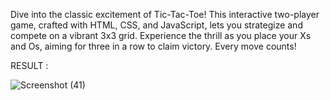 Dive into the classic excitement of Tic-Tac-Toe! This interactive two-player game, crafted with HTML, CSS, and JavaScript, lets you strategize and compete on a vibrant 3x3 grid. Experience the thrill as you place your Xs and Os, aiming for three in a row to claim victory. Every move counts!

RESULT :

![Screenshot (41)](https://github.com/HoneyPatel81/PRODIGY_WD_03/assets/119737940/969e1a09-67cc-4809-8970-20551731d4bd)
